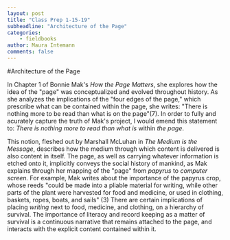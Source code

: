 ```yaml
---
layout: post
title: "Class Prep 1-15-19"
subheadline: "Architecture of the Page"
categories:
    - fieldbooks
author: Maura Intemann
comments: false
---
```


#Architecture of the Page 


In Chapter 1 of Bonnie Mak's *How the Page Matters*, she explores how the idea of the "page" was conceptualized and evolved throughout history. As she analyzes the implications of the "four edges of the page," which prescribe what can be contained within the page, she writes: "There is nothing more to be read than what is on the page"(7). In order to fully and acurately capture the truth of Mak's project, I would emend this statement to: *There is nothing more to read than what is* within *the page*.

This notion, fleshed out by Marshall McLuhan in *The Medium is the Message*, describes how the medium through which content is delivered is also content in itself. The page, as well as carrying whatever information is etched onto it, implicitly conveys the social history of mankind, as Mak explains through her mapping of the "page" from *papyrus* to *computer screen.* For example, Mak writes about the importance of the papyrus crop, whose reeds "could be made into a pliable material for writing, while other parts of the plant were harvested for food and medicine, or used in clothing, baskets, ropes, boats, and sails" (3) There are certain implications of placing *writing* next to food, medicine, and clothing, on a hierarchy of survival. The importance of literacy and record keeping as a matter of survival is a continuous narrative that remains attached to the page, and interacts with the explicit content contained within it. 
